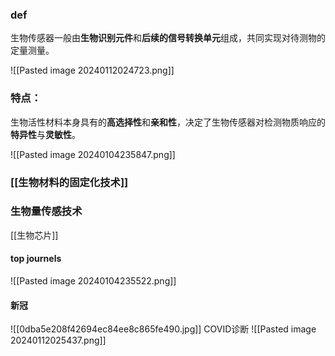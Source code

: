 ### def
生物传感器一般由**生物识别元件**和**后续的信号转换单元**组成，共同实现对待测物的定量测量。

![[Pasted image 20240112024723.png]]
### 特点： 
生物活性材料本身具有的**高选择性**和**亲和性**，决定了生物传感器对检测物质响应的**特异性**与**灵敏性**。

![[Pasted image 20240104235847.png]]




### [[生物材料的固定化技术]]

### 生物量传感技术
[[生物芯片]]

#### top journels
![[Pasted image 20240104235522.png]]
#### 新冠
![[0dba5e208f42694ec84ee8c865fe490.jpg]]
COVID诊断
![[Pasted image 20240112025437.png]]





